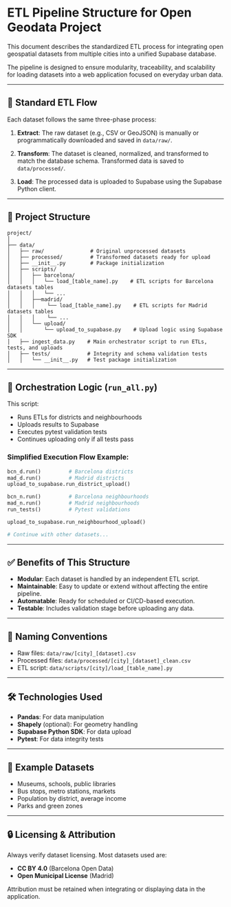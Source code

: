 # ETL Pipeline Structure for Open Geodata Project

This document describes the standardized ETL process for integrating open geospatial datasets from multiple cities into a unified Supabase database.

The pipeline is designed to ensure modularity, traceability, and scalability for loading datasets into a web application focused on everyday urban data.

---

## 🔁 Standard ETL Flow

Each dataset follows the same three-phase process:

1. **Extract**: The raw dataset (e.g., CSV or GeoJSON) is manually or programmatically downloaded and saved in `data/raw/`.

2. **Transform**: The dataset is cleaned, normalized, and transformed to match the database schema. Transformed data is saved to `data/processed/`.

3. **Load**: The processed data is uploaded to Supabase using the Supabase Python client.

---

## 📂 Project Structure

```
project/
│
├── data/
│   ├── raw/               # Original unprocessed datasets
│   ├── processed/         # Transformed datasets ready for upload
│   ├── __init__.py        # Package initialization
│   ├── scripts/
│   │   ├── barcelona/
│   │   │   └── load_[table_name].py    # ETL scripts for Barcelona datasets tables
│   │   │   └── ...
│   │   ├──madrid/
│   │   │    └── load_[table_name].py    # ETL scripts for Madrid datasets tables
│   │   │    └── ...
│   │   └── upload/
│   │       └── upload_to_supabase.py    # Upload logic using Supabase SDK
│   ├── ingest_data.py    # Main orchestrator script to run ETLs, tests, and uploads
│   ├── tests/            # Integrity and schema validation tests
│   │   └── __init__.py   # Test package initialization
```

---

## 🚀 Orchestration Logic (`run_all.py`)

This script:

- Runs ETLs for districts and neighbourhoods
- Uploads results to Supabase
- Executes pytest validation tests
- Continues uploading only if all tests pass

### Simplified Execution Flow Example:

```python
bcn_d.run()         # Barcelona districts
mad_d.run()         # Madrid districts
upload_to_supabase.run_district_upload()

bcn_n.run()         # Barcelona neighbourhoods
mad_n.run()         # Madrid neighbourhoods
run_tests()         # Pytest validations

upload_to_supabase.run_neighbourhood_upload()

# Continue with other datasets...
```

---

## ✅ Benefits of This Structure

- **Modular**: Each dataset is handled by an independent ETL script.
- **Maintainable**: Easy to update or extend without affecting the entire pipeline.
- **Automatable**: Ready for scheduled or CI/CD-based execution.
- **Testable**: Includes validation stage before uploading any data.

---

## 📌 Naming Conventions

- Raw files: `data/raw/[city]_[dataset].csv`
- Processed files: `data/processed/[city]_[dataset]_clean.csv`
- ETL script: `data/scripts/[city]/load_[table_name].py`

---

## 🛠 Technologies Used

- **Pandas**: For data manipulation
- **Shapely** (optional): For geometry handling
- **Supabase Python SDK**: For data upload
- **Pytest**: For data integrity tests

---

## 👀 Example Datasets

- Museums, schools, public libraries
- Bus stops, metro stations, markets
- Population by district, average income
- Parks and green zones

---

## 🔒 Licensing & Attribution

Always verify dataset licensing. Most datasets used are:
- **CC BY 4.0** (Barcelona Open Data)
- **Open Municipal License** (Madrid)

Attribution must be retained when integrating or displaying data in the application.
